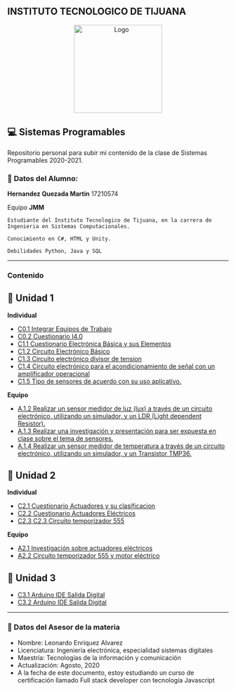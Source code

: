 ## **INSTITUTO TECNOLOGICO DE TIJUANA**

<p align="center">
    <img alt="Logo" src="https://www.tijuana.tecnm.mx/wp-content/themes/tecnm/images/logo_TECT.png" width=200 height=200>
</p>

## :computer: **Sistemas Programables** 

Repositorio personal para subir mi contenido de la clase de Sistemas Programables 2020-2021.

### :necktie: **Datos del Alumno:**
**Hernandez Quezada Martin**  17210574

Equipo **JMM**
```
Estudiante del Instituto Tecnologico de Tijuana, en la carrera de Ingenieria en Sistemas Computacionales.

Conocimiento en C#, HTML y Unity.

Debilidades Python, Java y SQL
``` 

---


### Contenido 
## :green_book: Unidad 1
**Individual**
- [C0.1 Integrar Equipos de Trabajo](/blog/C0.1_HernandezQuezada_JMM.md)
- [C0.2 Cuestionario I4.0](/blog/C0.2_HernandezQuezada_jmm.md)
- [C1.1 Cuestionario Electrónica Básica y sus Elementos](/blog/C1.1_HernandezQuezada_JMM.md)
- [C1.2 Circuito Electrónico Básico](/blog/C1.2_HernandezQuezada_JMM.md) 
- [C1.3 Circuito electrónico divisor de tension](/blog/C1.3_HernandezQuezada_JMM.md)
- [C1.4 Circuito electrónico para el acondicionamiento de señal con un amplificador operacional](/blog/C1.4_HernandezQuezada_JMM.md)
- [C1.5 Tipo de sensores de acuerdo con su uso aplicativo.](/blog/C1.5_HernandezQuezada_JMM.md)

**Equipo**
- [A.1.2 Realizar un sensor medidor de luz (lux) a través de un circuito electrónico, utilizando un simulador, y un LDR (Light dependent Resistor).](/docs/A.1.2_HernandezQuezada_JMM.md)
- [A.1.3 Realizar una investigación y presentación para ser expuesta en clase sobre el tema de sensores.](/docs/A.1.3_HernandezQuezada_JMM.md)
- [A.1.4 Realizar un sensor medidor de temperatura a través de un circuito electrónico, utilizando un simulador, y un Transistor TMP36.](/docs/A.1.4_HernandezQuezada_JMM.md)  
## :blue_book: Unidad 2
**Individual**
- [C2.1 Cuestionario Actuadores y su clasificacion](/blog/C2.1_HernandezQuezada_JMM.md)
- [C2.2 Cuestionario Actuadores Eléctricos](/blog/C2.2_HernandezQuezada_JMM.md)
- [C2.3 C2.3 Circuito temporizador 555](/blog/C2.3_HernandezQuezada_JMM.md)

**Equipo**
- [A2.1 Investigación sobre actuadores eléctricos](/docs/A.2.1_HernandezQuezada_JMM.md)
- [A2.2 Circuito temporizador 555 y motor eléctrico](/docs/A.2.2_HernandezQuezada_JMM.md)
## :orange_book: Unidad 3
- [C3.1 Arduino IDE Salida Digital](/blog/C3.1_HernandezQuezada_JMM.md)
- [C3.2 Arduino IDE Salida Digital](/blog/C3.2_HernandezQuezada_JMM.md)

---
### :necktie: Datos del Asesor de la materia

* Nombre: Leonardo Enriquez Alvarez
* Licenciatura: Ingeniería electrónica, especialidad sistemas digitales
* Maestría: Tecnologías de la información y comunicación
* Actualización: Agosto, 2020
* A la fecha de este documento, estoy estudiando un curso de certificación llamado Full stack developer con tecnología Javascript
